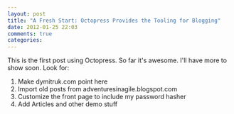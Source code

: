 ```yaml
---
layout: post
title: "A Fresh Start: Octopress Provides the Tooling for Blogging"
date: 2012-01-25 22:03
comments: true
categories: 
---
```

This is the first post using Octopress. So far it's awesome. I'll have more to show soon. Look for:

1. Make dymitruk.com point here
2. Import old posts from adventuresinagile.blogspot.com
3. Customize the front page to include my password hasher
4. Add Articles and other demo stuff

